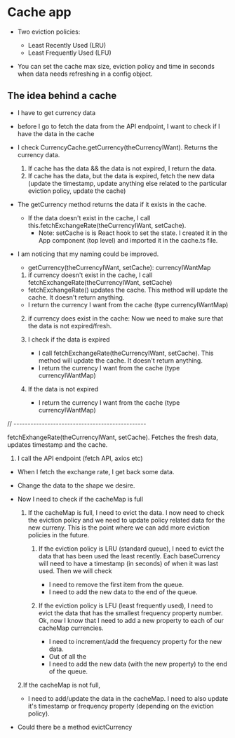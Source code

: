 # Cache app

- Two eviction policies:

  - Least Recently Used (LRU)
  - Least Frequently Used (LFU)

- You can set the cache max size, eviction policy and time in seconds when
  data needs refreshing in a config object.

## The idea behind a cache

- I have to get currency data
- before I go to fetch the data from the API endpoint, I want to check if I have
  the data in the cache
- I check CurrencyCache.getCurrency(theCurrencyIWant). Returns the currency data.
  1. If cache has the data && the data is not expired, I return the data.
  2. If cache has the data, but the data is expired, fetch the new data (update the timestamp,
     update anything else related to the particular eviction policy, update the cache)

- The getCurrency method returns the data if it exists in the cache.

  - If the data doesn't exist in the cache, I call this.fetchExchangeRate(theCurrencyIWant,
    setCache).
    - Note: setCache is is React hook to set the state. I created it in the App component
      (top level) and imported it in the cache.ts file.

- I am noticing that my naming could be improved.

  - getCurrency(theCurrencyIWant, setCache): currencyIWantMap

  1. if currency doesn't exist in the cache, I call fetchExchangeRate(theCurrencyIWant, setCache)

  - fetchExchangeRate() updates the cache. This method will update the cache. It doesn't return anything.
  - I return the currency I want from the cache (type currencyIWantMap)

  2. if currency does exist in the cache: Now we need to make sure that the data is not expired/fresh.

  1. I check if the data is expired

     - I call fetchExchangeRate(theCurrencyIWant, setCache). This method will update the cache. It doesn't return anything.
     - I return the currency I want from the cache (type currencyIWantMap)

  1. If the data is not expired

     - I return the currency I want from the cache (type currencyIWantMap)

// -----------------------------------------------

fetchExhangeRate(theCurrencyIWant, setCache). Fetches the fresh data, updates timestamp and the cache.

1. I call the API endpoint (fetch API, axios etc)

- When I fetch the exchange rate, I get back some data.
- Change the data to the shape we desire.
- Now I need to check if the cacheMap is full

  1. If the cacheMap is full, I need to evict the data. I now need to check the eviction
     policy and we need to update policy related data for the new curreny.
     This is the point where we can add more eviction policies in the future.

     1. If the eviction policy is LRU (standard queue), I need to evict the data that has been used
        the least recently. Each baseCurrency will need to have a timestamp (in seconds) of when it was last used. Then we will check

        - I need to remove the first item from the queue.
        - I need to add the new data to the end of the queue.

     2. If the eviction policy is LFU (least frequently used), I need to evict the data that
        has the smallest frequency property number. Ok, now I know that I need to add a new
        property to each of our cacheMap currencies.
        - I need to increment/add the frequency property for the new data.
        - Out of all the
        - I need to add the new data (with the new property) to the end of the queue.

  2.If the cacheMap is not full,

  - I need to add/update the data in the cacheMap. I need to also
    update it's timestamp or frequency property (depending on the eviction policy).

- Could there be a method evictCurrency
